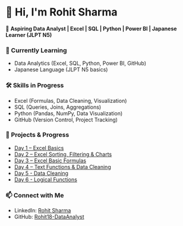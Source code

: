 # 👋 Hi, I'm Rohit Sharma  

🚀 **Aspiring Data Analyst | Excel | SQL | Python | Power BI | Japanese Learner (JLPT N5)**  

### 🌱 Currently Learning
- Data Analytics (Excel, SQL, Python, Power BI, GitHub)  
- Japanese Language (JLPT N5 basics)  

### 🛠️ Skills in Progress
- Excel (Formulas, Data Cleaning, Visualization)  
- SQL (Queries, Joins, Aggregations)  
- Python (Pandas, NumPy, Data Visualization)  
- GitHub (Version Control, Project Tracking)  

### 🚀 Projects & Progress  

- [Day 1 – Excel Basics](https://github.com/Rohit18-DataAnalyst/Day1-Excel-Basics)  
- [Day 2 – Excel Sorting, Filtering & Charts](https://github.com/Rohit18-DataAnalyst/Day2-Learning)  
- [Day 3 – Excel Basic Formulas](https://github.com/Rohit18-DataAnalyst/Day3-Excel-Formulas)
- [Day 4 – Text Functions & Data Cleaning](https://github.com/Rohit18-DataAnalyst/Excel-Day4-TextFunctions)
- [Day 5 - Data Cleaning](https://github.com/Rohit18-DataAnalyst/Excel-Day5-DataCleaning)
- [Day 6 - Logical Functions](https://github.com/Rohit18-DataAnalyst/Excel-Day6-LogicalFunctions)



  
### 📫 Connect with Me
- LinkedIn: [Rohit Sharma](https://www.linkedin.com/in/rohit18-dataanalyst)
- GitHub: [Rohit18-DataAnalyst](https://github.com/Rohit18-DataAnalyst)
